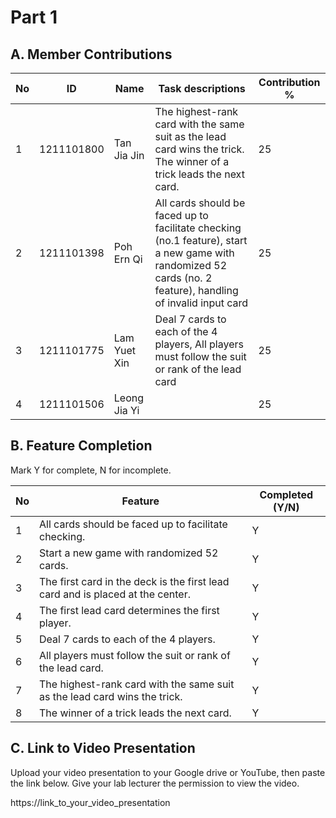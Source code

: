 # Part 1

## A. Member Contributions

No | ID         | Name | Task descriptions | Contribution %
-- | ---------- | ---- | ----------------- | --------------
1  | 1211101800 |Tan Jia Jin   | The highest-rank card with the same suit as the lead card wins the trick. The winner of a trick leads the next card.     | 25
2  | 1211101398 |Poh Ern Qi      |All cards should be faced up to facilitate checking (no.1 feature), start a new game with randomized 52 cards (no. 2 feature), handling of invalid input card                         | 25
3  | 1211101775 |Lam Yuet Xin      |Deal 7 cards to each of the 4 players, All players must follow the suit or rank of the lead card                   |25
4  | 1211101506 |Leong Jia Yi      |              |25


## B. Feature Completion

Mark Y for complete, N for incomplete.

No | Feature                                                                         | Completed (Y/N)
-- | ------------------------------------------------------------------------------- | ---------------
1  | All cards should be faced up to facilitate checking.                            |    Y
2  | Start a new game with randomized 52 cards.                                      |    Y
3  | The first card in the deck is the first lead card and is placed at the center.  |    Y
4  | The first lead card determines the first player.                                |    Y
5  | Deal 7 cards to each of the 4 players.                                          |    Y
6  | All players must follow the suit or rank of the lead card.                      |    Y
7  | The highest-rank card with the same suit as the lead card wins the trick.       |    Y
8  | The winner of a trick leads the next card.                                      |    Y


## C. Link to Video Presentation

Upload your video presentation to your Google drive or YouTube, then paste the link below. Give your lab lecturer the permission to view the video.

https://link_to_your_video_presentation

